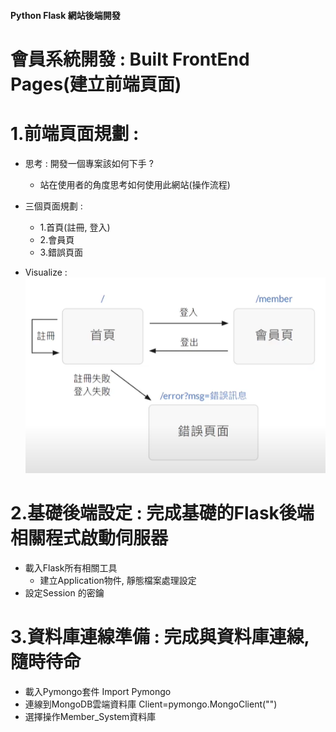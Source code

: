 #### Python Flask 網站後端開發 
# 會員系統開發 : Built FrontEnd Pages(建立前端頁面)

# 1.前端頁面規劃 :  
+ 思考 : 開發一個專案該如何下手 ? 
    + 站在使用者的角度思考如何使用此網站(操作流程)
+ 三個頁面規劃 :
    + 1.首頁(註冊, 登入)
    + 2.會員頁
    + 3.錯誤頁面
 
 + Visualize : 
 ![image](../data/img/MemberSystem.PNG)


# 2.基礎後端設定 : 完成基礎的Flask後端相關程式啟動伺服器 

+ 載入Flask所有相關工具
    + 建立Application物件, 靜態檔案處理設定
+ 設定Session 的密鑰


# 3.資料庫連線準備 : 完成與資料庫連線, 隨時待命

+ 載入Pymongo套件 
    Import Pymongo
+ 連線到MongoDB雲端資料庫
    Client=pymongo.MongoClient("")
+ 選擇操作Member_System資料庫

